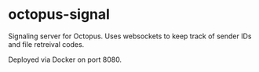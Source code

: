 # octopus-signal
Signaling server for Octopus. Uses websockets to keep track of sender IDs and file retreival codes.

Deployed via Docker on port 8080.

